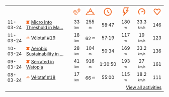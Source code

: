 <table>
    <tr>
        <th></th>
        <th></th>
        <th align="center"><img src="https://raw.githubusercontent.com/robiningelbrecht/strava-activities/master/public/distance.svg" width="30" alt="distance" title="distance"/></th>
        <th align="center"><img src="https://raw.githubusercontent.com/robiningelbrecht/strava-activities/master/public/elevation.svg" width="30" alt="elevation" title="elevation"/></th>
        <th align="center"><img src="https://raw.githubusercontent.com/robiningelbrecht/strava-activities/master/public/time.svg" width="30" alt="time" title="time"/></th>
        <th align="center"><img src="https://raw.githubusercontent.com/robiningelbrecht/strava-activities/master/public/average-watt.svg" width="30" alt="average watts" title="average watts"/></th>
        <th align="center"><img src="https://raw.githubusercontent.com/robiningelbrecht/strava-activities/master/public/average-speed.svg" width="30" alt="average speed" title="average speed"/></th>
        <th align="center"><img src="https://raw.githubusercontent.com/robiningelbrecht/strava-activities/master/public/heart-rate.svg" width="30" alt="average heart rate" title="average heart rate"/></th>
    </tr>
            <tr>
            <td>11-03-24</td>
            <td>
                                <img src="https://raw.githubusercontent.com/robiningelbrecht/strava-activities/master/public/activity-virtual-ride-zwift.svg" width="12" alt="Micro Into Threshold in Makuri Islands" title="Micro Into Threshold in Makuri Islands"/>
<a href="https://www.strava.com/activities/10936699245" title="Kcal: 605 | Gear: None ">Micro Into Threshold in Ma...</a>
            </td>
            <td align="center">33 <sup><sub>km</sub></sup></td>
            <td align="center">255 <sup><sub>m</sub></sup></td>
            <td align="center">58:47</td>
            <td align="center">180 <sup><sub>w</sub></sup></td>
            <td align="center">33.3 <sup><sub>km/h</sub></sup></td>
            <td align="center">146</td>
        </tr>
            <tr>
            <td>11-03-24</td>
            <td>
                <img src="https://raw.githubusercontent.com/robiningelbrecht/strava-activities/master/public/activity-ride.svg" width="12" alt="Vélotaf #19" title="Vélotaf #19"/>
<a href="https://www.strava.com/activities/10936325282" title="Kcal: 516 | Gear: None ">Vélotaf #19</a>
            </td>
            <td align="center">18 <sup><sub>km</sub></sup></td>
            <td align="center">62 <sup><sub>m</sub></sup></td>
            <td align="center">57:19</td>
            <td align="center">117 <sup><sub>w</sub></sup></td>
            <td align="center">19 <sup><sub>km/h</sub></sup></td>
            <td align="center">123</td>
        </tr>
            <tr>
            <td>10-03-24</td>
            <td>
                                <img src="https://raw.githubusercontent.com/robiningelbrecht/strava-activities/master/public/activity-virtual-ride-zwift.svg" width="12" alt="Aerobic Sustainability in Watopia" title="Aerobic Sustainability in Watopia"/>
<a href="https://www.strava.com/activities/10933116561" title="Kcal: 490 | Gear: None ">Aerobic Sustainability in ...</a>
            </td>
            <td align="center">28 <sup><sub>km</sub></sup></td>
            <td align="center">104 <sup><sub>m</sub></sup></td>
            <td align="center">50:34</td>
            <td align="center">169 <sup><sub>w</sub></sup></td>
            <td align="center">33.2 <sup><sub>km/h</sub></sup></td>
            <td align="center">136</td>
        </tr>
            <tr>
            <td>09-03-24</td>
            <td>
                                <img src="https://raw.githubusercontent.com/robiningelbrecht/strava-activities/master/public/activity-virtual-ride-zwift.svg" width="12" alt="Serrated in Watopia" title="Serrated in Watopia"/>
<a href="https://www.strava.com/activities/10920960610" title="Kcal: 1003 | Gear: None ">Serrated in Watopia</a>
            </td>
            <td align="center">41 <sup><sub>km</sub></sup></td>
            <td align="center">916 <sup><sub>m</sub></sup></td>
            <td align="center">1:30:50</td>
            <td align="center">193 <sup><sub>w</sub></sup></td>
            <td align="center">27 <sup><sub>km/h</sub></sup></td>
            <td align="center">161</td>
        </tr>
            <tr>
            <td>08-03-24</td>
            <td>
                <img src="https://raw.githubusercontent.com/robiningelbrecht/strava-activities/master/public/activity-ride.svg" width="12" alt="Vélotaf #18" title="Vélotaf #18"/>
<a href="https://www.strava.com/activities/10916950962" title="Kcal: 379 | Gear: None ">Vélotaf #18</a>
            </td>
            <td align="center">17 <sup><sub>km</sub></sup></td>
            <td align="center">66 <sup><sub>m</sub></sup></td>
            <td align="center">55:00</td>
            <td align="center">115 <sup><sub>w</sub></sup></td>
            <td align="center">18.2 <sup><sub>km/h</sub></sup></td>
            <td align="center">111</td>
        </tr>
                <tr>
            <td colspan="8" align="right"><a href="https://github.com/robiningelbrecht/strava-activities#activities">View all activities</a></td>
        </tr>
    </table>
